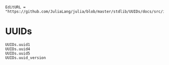 ```@meta
EditURL = "https://github.com/JuliaLang/julia/blob/master/stdlib/UUIDs/docs/src/index.md"
```

# UUIDs

```@docs
UUIDs.uuid1
UUIDs.uuid4
UUIDs.uuid5
UUIDs.uuid_version
```
